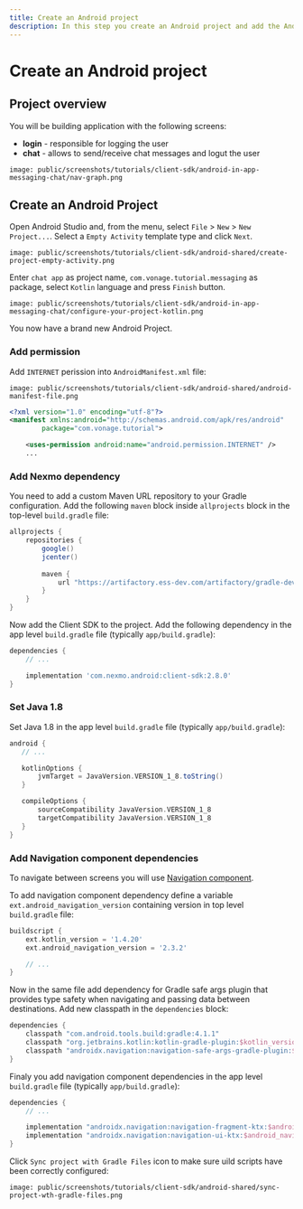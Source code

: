 ```yaml
---
title: Create an Android project
description: In this step you create an Android project and add the Android Client SDK library.
---
```


# Create an Android project

## Project overview

You will be building application with the following screens:

- **login** - responsible for logging the user
- **chat** - allows to send/receive chat messages and logut the user

```screenshot
image: public/screenshots/tutorials/client-sdk/android-in-app-messaging-chat/nav-graph.png
```

## Create an Android Project

Open Android Studio and, from the menu, select `File` > `New` > `New Project...`. Select a `Empty Activity` template type and click `Next`.

```screenshot
image: public/screenshots/tutorials/client-sdk/android-shared/create-project-empty-activity.png
```

Enter `chat app` as project name, `com.vonage.tutorial.messaging` as package, select `Kotlin` language and press `Finish` button.

```screenshot
image: public/screenshots/tutorials/client-sdk/android-in-app-messaging-chat/configure-your-project-kotlin.png
```

You now have a brand new Android Project.

### Add permission

Add `INTERNET` perission into `AndroidManifest.xml` file:

```screenshot
image: public/screenshots/tutorials/client-sdk/android-shared/android-manifest-file.png
```


```xml
<?xml version="1.0" encoding="utf-8"?>
<manifest xmlns:android="http://schemas.android.com/apk/res/android"
        package="com.vonage.tutorial">

    <uses-permission android:name="android.permission.INTERNET" />
    ...
```

### Add Nexmo dependency

You need to add a custom Maven URL repository to your Gradle configuration. Add the following `maven` block inside `allprojects` block in the top-level `build.gradle` file:

```groovy
allprojects {
    repositories {
        google()
        jcenter()
        
        maven {
            url "https://artifactory.ess-dev.com/artifactory/gradle-dev-local"
        }
    }
}
```

Now add the Client SDK to the project. Add the following dependency in the app level `build.gradle` file (typically `app/build.gradle`):

```groovy
dependencies {
    // ...

    implementation 'com.nexmo.android:client-sdk:2.8.0'
}
```

### Set Java 1.8

Set Java 1.8 in the app level `build.gradle` file (typically `app/build.gradle`):

 ```groovy
android {
    // ...

    kotlinOptions {
        jvmTarget = JavaVersion.VERSION_1_8.toString()
    }

    compileOptions {
        sourceCompatibility JavaVersion.VERSION_1_8
        targetCompatibility JavaVersion.VERSION_1_8
    }
}
```


### Add Navigation component dependencies

To navigate between screens you will use [Navigation component](https://developer.android.com/guide/navigation).

To add navigation component dependency define a variable `ext.android_navigation_version` containing version in top level `build.gradle` file:

```groovy
buildscript {
    ext.kotlin_version = '1.4.20'
    ext.android_navigation_version = '2.3.2'

    // ...
}
```

Now in the same file add dependency for Gradle safe args plugin that provides type safety when navigating and passing data between destinations.
Add new classpath in the `dependencies` block:

```groovy
dependencies {
    classpath "com.android.tools.build:gradle:4.1.1"
    classpath "org.jetbrains.kotlin:kotlin-gradle-plugin:$kotlin_version"
    classpath "androidx.navigation:navigation-safe-args-gradle-plugin:$android_navigation_version"
}
```

Finaly you add navigation component dependencies in the app level `build.gradle` file (typically `app/build.gradle`):

```groovy
dependencies {
    // ...

    implementation "androidx.navigation:navigation-fragment-ktx:$android_navigation_version"
    implementation "androidx.navigation:navigation-ui-ktx:$android_navigation_version"
}
```

Click `Sync project with Gradle Files` icon to make sure uild scripts have been correctly configured:

```screenshot
image: public/screenshots/tutorials/client-sdk/android-shared/sync-project-wth-gradle-files.png
```